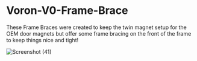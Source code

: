 # Voron-V0-Frame-Brace
 
These Frame Braces were created to keep the twin magnet setup for the OEM door magnets
but offer some frame bracing on the front of the frame to keep things nice and tight!

![Screenshot (41)](https://github.com/Driftrotor/Voron-V0-Frame-Brace/assets/94327757/933a0d42-a9d4-4586-8987-c9d028b7c354)
